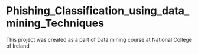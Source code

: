 # Phishing_Classification_using_data_mining_Techniques
This project was created as a part of Data mining course at National College of Ireland
